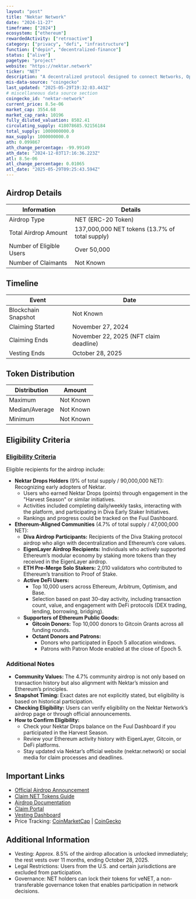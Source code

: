 ```yaml
---
layout: "post"
title: "Nektar Network"
date: "2024-11-27"
timeframe: ["2024"]
ecosystem: ["ethereum"]
rewardedActivity: ["retroactive"]
category: ["privacy", "defi", "infrastructure"]
function: ["depin", "decentralized-finance"]
status: ["alive"]
pagetype: "project"
website: "https://nektar.network"
ticker: "NET"
description: "A decentralized protocol designed to connect Networks, Operators, and Delegators in a community-driven platform for decentralized infrastructure."
mis-data-source: "coingecko"
last_updated: "2025-05-29T19:32:03.443Z"
# miscellaneous data source section
coingecko_id: "nektar-network"
current_price: 8.5e-06
market_cap: 3554.68
market_cap_rank: 10196
fully_diluted_valuation: 8502.41
circulating_supply: 418078685.92156184
total_supply: 1000000000.0
max_supply: 1000000000.0
ath: 0.099867
ath_change_percentage: -99.99149
ath_date: "2024-12-03T17:16:36.223Z"
atl: 8.5e-06
atl_change_percentage: 0.01065
atl_date: "2025-05-29T09:25:43.594Z"
---
```


## Airdrop Details

| Information              | Details                                        |
| ------------------------ | ---------------------------------------------- |
| Airdrop Type             | NET (ERC-20 Token)                             |
| Total Airdrop Amount     | 137,000,000 NET tokens (13.7% of total supply) |
| Number of Eligible Users | Over 50,000                                    |
| Number of Claimants      | Not Known                                      |

## Timeline

| Event               | Date                                   |
| ------------------- | -------------------------------------- |
| Blockchain Snapshot | Not Known                              |
| Claiming Started    | November 27, 2024                      |
| Claiming Ends       | November 22, 2025 (NFT claim deadline) |
| Vesting Ends        | October 28, 2025                       |

## Token Distribution

| Distribution   | Amount    |
| -------------- | --------- |
| Maximum        | Not Known |
| Median/Average | Not Known |
| Minimum        | Not Known |

## Eligibility Criteria

### [Eligibility Criteria](https://docs.nektar.network/airdrop)

Eligible recipients for the airdrop include:

- **Nektar Drops Holders** (9% of total supply / 90,000,000 NET): Recognizing early adopters of Nektar.
  - Users who earned Nektar Drops (points) through engagement in the "Harvest Season" or similar initiatives.
  - Activities included completing daily/weekly tasks, interacting with the platform, and participating in Diva Early Staker Initiatives.
  - Rankings and progress could be tracked on the Fuul Dashboard.
- **Ethereum-Aligned Communities** (4.7% of total supply / 47,000,000 NET):
  - **Diva Airdrop Participants:** Recipients of the Diva Staking protocol airdrop who align with decentralization and Ethereum’s core values.
  - **EigenLayer Airdrop Recipients:** Individuals who actively supported Ethereum’s modular economy by staking more tokens than they received in the EigenLayer airdrop.
  - **ETH Pre-Merge Solo Stakers:** 2,010 validators who contributed to Ethereum’s transition to Proof of Stake.
  - **Active DeFi Users:**
    - Top 10,000 users across Ethereum, Arbitrum, Optimism, and Base.
    - Selection based on past 30-day activity, including transaction count, value, and engagement with DeFi protocols (DEX trading, lending, borrowing, bridging).
  - **Supporters of Ethereum Public Goods:**
    - **Gitcoin Donors:** Top 10,000 donors to Gitcoin Grants across all funding rounds.
    - **Octant Donors and Patrons:**
      - Donors who participated in Epoch 5 allocation windows.
      - Patrons with Patron Mode enabled at the close of Epoch 5.

### Additional Notes

- **Community Values:** The 4.7% community airdrop is not only based on transaction history but also alignment with Nektar’s mission and Ethereum’s principles.
- **Snapshot Timing:** Exact dates are not explicitly stated, but eligibility is based on historical participation.
- **Checking Eligibility:** Users can verify eligibility on the Nektar Network’s airdrop page or through official announcements.
- **How to Confirm Eligibility:**
  - Check your Nektar Drops balance on the Fuul Dashboard if you participated in the Harvest Season.
  - Review your Ethereum activity history with EigenLayer, Gitcoin, or DeFi platforms.
  - Stay updated via Nektar’s official website (nektar.network) or social media for claim processes and deadlines.

## Important Links

- [Official Airdrop Announcement](https://medium.com/@nektarnetwork/nektar-token-distribution-designed-for-the-long-haul-7aec38cf4072)
- [Claim NET Tokens Guide](https://medium.com/@nektarnetwork/claim-your-net-tokens-a-guide-to-nektars-community-distribution-3b02aba919eb)
- [Airdrop Documentation](https://docs.nektar.network/airdrop)
- [Claim Portal](https://claim.nektar.network/)
- [Vesting Dashboard](https://app.hedgey.finance/token-claims)
- Price Tracking: [CoinMarketCap](https://coinmarketcap.com/currencies/nektar) | [CoinGecko](https://www.coingecko.com/en/coins/nektar-network)

## Additional Information

- Vesting: Approx. 8.5% of the airdrop allocation is unlocked immediately; the rest vests over 11 months, ending October 28, 2025.
- Legal Restrictions: Users from the U.S. and certain jurisdictions are excluded from participation.
- Governance: NET holders can lock their tokens for veNET, a non-transferable governance token that enables participation in network decisions.